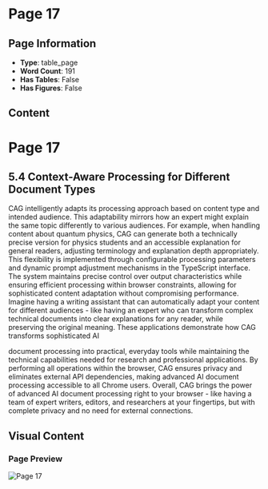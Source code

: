 # Page 17

## Page Information

- **Type**: table_page
- **Word Count**: 191
- **Has Tables**: False
- **Has Figures**: False

## Content

# Page 17

## 5.4 Context-Aware Processing for Different Document Types

CAG intelligently adapts its processing approach based on content type and intended audience. This adaptability mirrors how an expert might explain the same topic differently to various audiences. For example, when handling content about quantum physics, CAG can generate both a technically precise version for physics students and an accessible explanation for general readers, adjusting terminology and explanation depth appropriately. This flexibility is implemented through configurable processing parameters and dynamic prompt adjustment mechanisms in the TypeScript interface. The system maintains precise control over output characteristics while ensuring efficient processing within browser constraints, allowing for sophisticated content adaptation without compromising performance. Imagine having a writing assistant that can automatically adapt your content for different audiences - like having an expert who can transform complex technical documents into clear explanations for any reader, while preserving the original meaning. These applications demonstrate how CAG transforms sophisticated AI

document processing into practical, everyday tools while maintaining the technical capabilities needed for research and professional applications. By performing all operations within the browser, CAG ensures privacy and eliminates external API dependencies, making advanced AI document processing accessible to all Chrome users. Overall, CAG brings the power of advanced AI document processing right to your browser - like having a team of expert writers, editors, and researchers at your fingertips, but with complete privacy and no need for external connections.

## Visual Content

### Page Preview

![Page 17](/projects/llms/images/CAG_Chunked_Augmented_Generation_for_Google_Chromes_Builtin_Gemini_Nano_page_17.png)
